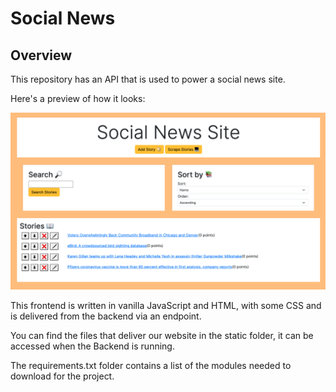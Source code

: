 # Social News

## Overview

This repository has an API that is used to power a social news site.

Here's a preview of how it looks:

![fullwidth](./assets/finished_screenshot.png)

This frontend is written in vanilla JavaScript and HTML, with some CSS and is delivered from the backend via an endpoint.

You can find the files that deliver our website in the static folder, it can be accessed when the Backend is running.

The requirements.txt folder contains a list of the modules needed to download for the project.

